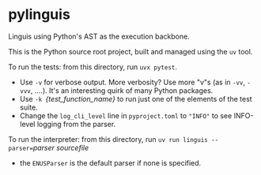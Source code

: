 # pylinguis

Linguis using Python's AST as the execution backbone.

This is the Python source root project, built and managed using the `uv` tool.

To run the tests: from this directory, run `uvx pytest`. 

* Use `-v` for verbose output. More verbosity? Use more "v"s (as in `-vv`, `-vvv`, ....). It's an interesting quirk of many Python packages.
* Use `-k `*{test_function_name}* to run just one of the elements of the test suite.
* Change the `log_cli_level` line in `pyproject.toml` to `"INFO"` to see INFO-level logging from the parser.

To run the interpreter: from this directory, run `uv run linguis --parser=`*parser* *sourcefile*

* the `ENUSParser` is the default parser if none is specified.
